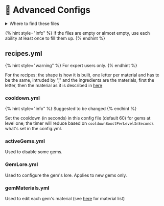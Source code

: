 # 📝 Advanced Configs

<details>

<summary>Where to find these files</summary>

Open your server's file manager and then go to:

`~/plugins/PowerGems/config/`

Open the files using a text editor

_<mark style="color:yellow;">Note: it is the folder</mark>_

</details>

{% hint style="info" %}
If the files are empty or almost empty, use each ability at least once to fill them up.
{% endhint %}

## recipes.yml

{% hint style="warning" %}
For expert users only.
{% endhint %}

For the recipes: the shape is how it is built, one letter per material and has to be the same, intruded by "," and the ingredients are the materials, first the letter, then the material as it is described in [here](https://hub.spigotmc.org/javadocs/bukkit/org/bukkit/Material.html)

### cooldown.yml

{% hint style="info" %}
Suggested to be changed
{% endhint %}

Set the cooldown (in seconds) in this config file (default 60) for gems at level one; the timer will reduce based on `cooldownBoostPerLevelInSeconds` what's set in the config.yml.

### activeGems.yml

Used to disable some gems.

### GemLore.yml

Used to configure the gem's lore. Applies to new gems only.

### gemMaterials.yml

Used to edit each gem's material (see [here](https://hub.spigotmc.org/javadocs/bukkit/org/bukkit/Material.html) for material list)
